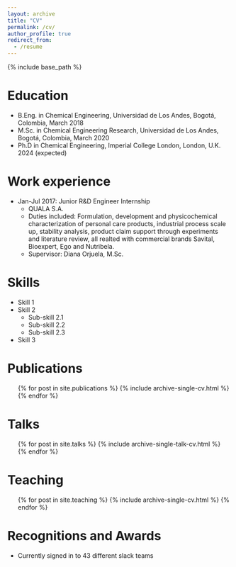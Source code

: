 ```yaml
---
layout: archive
title: "CV"
permalink: /cv/
author_profile: true
redirect_from:
  - /resume
---
```


{% include base_path %}

Education
======
* B.Eng. in Chemical Engineering, Universidad de Los Andes, Bogotá, Colombia, March 2018
* M.Sc. in Chemical Engineering Research, Universidad de Los Andes, Bogotá, Colombia, March 2020
* Ph.D in Chemical Engineering, Imperial College London, London, U.K. 2024 (expected)

Work experience
======
* Jan-Jul 2017: Junior R&D Engineer Internship
  * QUALA S.A.
  * Duties included: Formulation, development and physicochemical characterization of personal care products, industrial process scale up, stability analysis, product claim support through experiments and literature review, all realted with commercial brands Savital, Bioexpert, Ego and Nutribela. 
  * Supervisor: Diana Orjuela, M.Sc.

  
Skills
======
* Skill 1
* Skill 2
  * Sub-skill 2.1
  * Sub-skill 2.2
  * Sub-skill 2.3
* Skill 3

Publications
======
  <ul>{% for post in site.publications %}
    {% include archive-single-cv.html %}
  {% endfor %}</ul>
  
Talks
======
  <ul>{% for post in site.talks %}
    {% include archive-single-talk-cv.html %}
  {% endfor %}</ul>
  
Teaching
======
  <ul>{% for post in site.teaching %}
    {% include archive-single-cv.html %}
  {% endfor %}</ul>
  
Recognitions and Awards
======
* Currently signed in to 43 different slack teams
